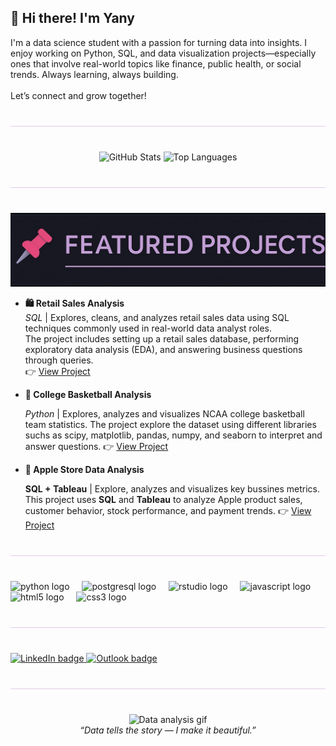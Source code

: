 <h2 align="left">👋 Hi there! I'm Yany</h2>

<p align="left">
I'm a data science student with a passion for turning data into insights. I enjoy working on Python, SQL, and data visualization projects—especially ones that involve real-world topics like finance, public health, or social trends. Always learning, always building.<br><br>Let’s connect and grow together!
</p>

<hr style="border: none; height: 1px; background: #e0cce7; margin: 40px 0;" />

<div align="center">
  <img src="https://github-readme-stats.vercel.app/api?username=YanyyM&show_icons=true&theme=radical&hide_border=false&include_all_commits=true&count_private=true" height="150" alt="GitHub Stats" />
  <img src="https://github-readme-stats.vercel.app/api/top-langs?username=YanyyM&layout=compact&theme=radical&hide_border=false&card_width=320" height="150" alt="Top Languages" />
</div>

<hr style="border: none; height: 1px; background: #e0cce7; margin: 40px 0;" />

<p align="center">
  <img src="https://raw.githubusercontent.com/YanyyM/YanyyM/main/header.jpeg" alt="Featured Projects" width="600" />
</p>


- **🛍 Retail Sales Analysis**  
  *SQL* | Explores, cleans, and analyzes retail sales data using SQL techniques commonly used in real-world data analyst roles.  
  The project includes setting up a retail sales database, performing exploratory data analysis (EDA), and answering business questions through queries.  
  👉 [View Project](https://github.com/YanyyM/sql_retail_sale_analysis)

- **🏀 College Basketball Analysis**
  
  *Python* | Explores, analyzes and visualizes NCAA college basketball team statistics.
    The project explore the dataset using different libraries suchs as scipy, matplotlib, pandas, numpy, and seaborn to interpret and answer questions.
  👉 [View Project](https://github.com/YanyyM/college-basketball-analysis.git)

- **🍎 Apple Store Data Analysis**
  
  **SQL + Tableau** | Explore, analyzes and visualizes key bussines metrics.
  This project uses **SQL** and **Tableau** to analyze Apple product sales, customer behavior, stock performance, and payment trends.
  👉 [View Project](https://github.com/YanyyM/Apple_Store_Data_Analysis.git)


<hr style="border: ![header](https://github.com/user-attachments/assets/84e43b10-56c6-483a-8b53-7eef1398a7e5)
none; height: 1px; background: #e0cce7; margin: 40px 0;" />

<div align="left">
  <img src="https://cdn.jsdelivr.net/gh/devicons/devicon/icons/python/python-original.svg" height="30" alt="python logo" />
  <img width="12" />
  <img src="https://cdn.jsdelivr.net/gh/devicons/devicon/icons/postgresql/postgresql-original.svg" height="30" alt="postgresql logo" />
  <img width="12" />
  <img src="https://cdn.jsdelivr.net/gh/devicons/devicon/icons/rstudio/rstudio-original.svg" height="30" alt="rstudio logo" />
  <img width="12" />
  <img src="https://cdn.jsdelivr.net/gh/devicons/devicon/icons/javascript/javascript-original.svg" height="30" alt="javascript logo" />
  <img width="12" />
  <img src="https://cdn.jsdelivr.net/gh/devicons/devicon/icons/html5/html5-original.svg" height="30" alt="html5 logo" />
  <img width="12" />
  <img src="https://cdn.jsdelivr.net/gh/devicons/devicon/icons/css3/css3-original.svg" height="30" alt="css3 logo" />
</div>

<hr style="border: none; height: 1px; background: #e0cce7; margin: 40px 0;" />

<div align="left">
  <a href="https://www.linkedin.com/in/yannara-martinez" target="_blank">
    <img src="https://img.shields.io/static/v1?message=LinkedIn&logo=linkedin&label=&color=8be9fd&logoColor=white&labelColor=&style=for-the-badge" height="35" alt="LinkedIn badge" />
  </a>
  <a href="mailto:yannara.martinez@outlook.com" target="_blank">
    <img src="https://img.shields.io/static/v1?message=Outlook&logo=microsoft-outlook&label=&color=8be9fd&logoColor=white&labelColor=&style=for-the-badge" height="35" alt="Outlook badge" />
  </a>
</div>

<hr style="border: none; height: 1px; background: #e0cce7; margin: 40px 0;" />

<p align="center">
  <img src="https://media.giphy.com/media/v1.Y2lkPTc5MGI3NjExZzBlOTNibmR5dGl5NHF4NzFxMnYzMXNsNmp0bHlnbWltaGF2aDl1diZlcD12MV9naWZzX3NlYXJjaCZjdD1n/bmQBu3aSF0DxadphkG/giphy.gif" width="400" alt="Data analysis gif" />
  <br>
  <i>“Data tells the story — I make it beautiful.”</i>
</p>
